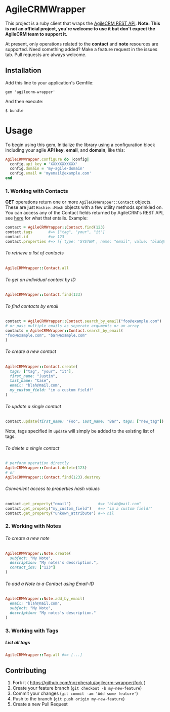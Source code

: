 AgileCRMWrapper
=================

This project is a ruby client that wraps the [AgileCRM REST API](https://www.agilecrm.com/api/rest). **Note: This is not an official project, you're welcome to use it but don't expect the AgileCRM team to support it.**

At present, only operations related to the **contact** and **note** resources are supported. Need something added? Make a feature request in the issues tab. Pull requests are always welcome.

## Installation

Add this line to your application's Gemfile:

    gem 'agilecrm-wrapper'

And then execute:

    $ bundle

# Usage

To begin using this gem, Initialize the library using a configuration block including your agile **API key**, **email**, and **domain**, like this:

```ruby
AgileCRMWrapper.configure do |config|
  config.api_key = 'XXXXXXXXXXX'
  config.domain = 'my-agile-domain'
  config.email = 'myemail@example.com'
end
```

### 1. Working with Contacts

**GET** operations return one or more `AgileCRMWrapper::Contact` objects. These are just `Hashie::Mash` objects with a few utility methods sprinkled on. You can access any of the Contact fields returned by AgileCRM's REST API, see [here](https://www.agilecrm.com/api/rest#contact-fields) for what that entails. Example:
```ruby
contact = AgileCRMWrapper::Contact.find(123)
contact.tags       #=> ["tag", "your", "it"]
contact.id         #=> 123
contact.properties #=> [{ type: 'SYSTEM', name: "email", value: "blah@mail.com" }]
```

###### To retrieve a list of contacts
```ruby
AgileCRMWrapper::Contact.all
```

###### To get an individual contact by ID
```ruby
AgileCRMWrapper::Contact.find(123)
```

###### To find contacts by email
```ruby
contact = AgileCRMWrapper::Contact.search_by_email("foo@example.com")
# or pass multiple emails as seperate arguments or an array
contacts = AgileCRMWrapper::Contact.search_by_email(
"foo@example.com", "bar@example.com"
)
```

###### To create a new contact
```ruby
AgileCRMWrapper::Contact.create(
  tags: ["tag", "your", "it"],
  first_name: "Justin",
  last_name: "Case",
  email: "blah@mail.com",
  my_custom_field: "im a custom field!"
)
```

###### To update a single contact
```ruby
contact.update(first_name: "Foo", last_name: "Bar", tags: ["new_tag"])
```

Note, tags specified in `update` will simply be added to the existing list of tags.

###### To delete a single contact
```ruby
# perform operation directly
AgileCRMWrapper::Contact.delete(123)
# or
AgileCRMWrapper::Contact.find(123).destroy
```

###### Convenient access to properties hash values
```ruby
contact.get_property("email")            #=> "blah@mail.com"
contact.get_propety("my_custom_field")   #=> "im a custom field!"
contact.get_property("unkown_attribute") #=> nil
```

### 2. Working with Notes

###### To create a new note
```ruby
AgileCRMWrapper::Note.create(
  subject: "My Note",
  description: "My notes's description.",
  contact_ids: ["123"]
)
```

###### To add a Note to a Contact using Email-ID
```ruby
AgileCRMWrapper::Note.add_by_email(
  email: "blah@mail.com",
  subject: "My Note",
  description: "My notes's description."
)
```

### 3. Working with Tags

##### List all tags
```ruby
AgileCRMWrapper::Tag.all #=> [...]
```

## Contributing

1. Fork it ( https://github.com/nozpheratu/agilecrm-wrapper/fork )
2. Create your feature branch (`git checkout -b my-new-feature`)
3. Commit your changes (`git commit -am 'Add some feature'`)
4. Push to the branch (`git push origin my-new-feature`)
5. Create a new Pull Request
